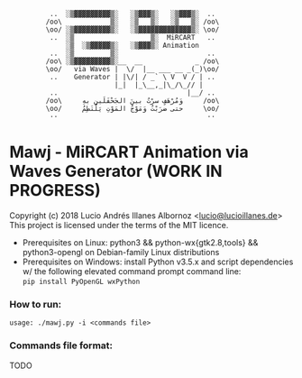 ```
          ..  ░▒▓▓▓▓▓▓▓▓▓▒░   ░▒▓▓▓▒░   ░▒▓▓▓▒░  ..
         /oo\            ▒░   ░▒   ▒░   ░▒   ▒░ /oo\
         \oo/ ░▒▓▓▓▓▓▓▓▓▓▒░   ░▒▓▓▓▓▓▓▓▓▓▓▓▓▓▒░ \oo/
          ..  ░▒                   ▒░  MiRCART   ..
              ░▒  ░▒▓▓▓▓▓▒░   ░▒▓▓▓▒░ Animation
          ..  ░▒         ▒░                      ..
         /oo\ ░▒▓▓▓▓▓▓▓▓▓▒░__  __             _ /oo\
         \oo/   via Waves |  \/  |__ ___ __ _(_)\oo/
          ..    Generator | |\/| / _` \ V  V / | ..
                          |_|  |_\__,_|\_/\_// |
          ..                                |__/ ..
         /oo\     وَمُرْهَفٍ سرْتُ بينَ الجَحْفَلَينِ بهِ     /oo\
         \oo/     حتى ضرَبْتُ وَمَوْجُ المَوْتِ يَلْتَطِمُ     \oo/
          ··                                     ··
```

# Mawj - **M**iRCART **A**nimation via **W**aves **G**enerator (WORK IN PROGRESS)
Copyright (c) 2018 Lucio Andrés Illanes Albornoz <<lucio@lucioillanes.de>>  
This project is licensed under the terms of the MIT licence.  
* Prerequisites on Linux: python3 && python-wx{gtk2.8,tools} && python3-opengl on Debian-family Linux distributions
* Prerequisites on Windows: install Python v3.5.x and script dependencies w/ the following elevated command prompt command line:  
  `pip install PyOpenGL wxPython`

### How to run:
```
usage: ./mawj.py -i <commands file>
```

### Commands file format:
TODO

